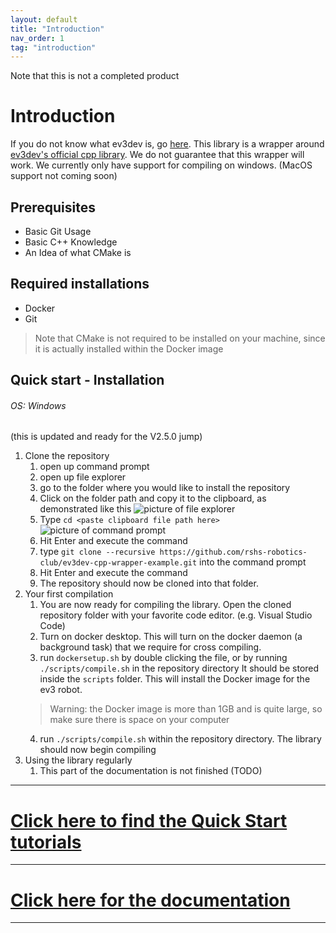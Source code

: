 ```yaml
---
layout: default
title: "Introduction"
nav_order: 1
tag: "introduction"
---
```

Note that this is not a completed product
# Introduction
If you do not know what ev3dev is, go [here](https://www.ev3dev.org/).
This library is a wrapper around [ev3dev's official cpp library](https://github.com/ddemidov/ev3dev-lang-cpp). We do not guarantee that this wrapper will work.
We currently only have support for compiling on windows. (MacOS support not coming soon)
## Prerequisites
- Basic Git Usage
- Basic C++ Knowledge
- An Idea of what CMake is
## Required installations
- Docker
- Git
> Note that CMake is not required to be installed on your machine, since it is actually installed within the Docker image
## Quick start - Installation
###### OS: Windows
(this is updated and ready for the V2.5.0 jump)
1. Clone the repository
   1. open up command prompt
   2. open up file explorer
   3. go to the folder where you would like to install the repository
   4. Click on the folder path and copy it to the clipboard, as demonstrated like this
   ![picture of file explorer](tmp.png "TODO")
   5. Type `cd <paste clipboard file path here>`
   ![picture of command prompt](tmp.png "TODO")
   6. Hit Enter and execute the command
   7. type `git clone --recursive https://github.com/rshs-robotics-club/ev3dev-cpp-wrapper-example.git` into the command prompt
   8. Hit Enter and execute the command
   9. The repository should now be cloned into that folder.
2. Your first compilation
   1. You are now ready for compiling the library. Open the cloned repository folder with your favorite code editor. (e.g. Visual Studio Code)
   2. Turn on docker desktop. This will turn on the docker daemon (a background task) that we require for cross compiling.
   3. run `dockersetup.sh` by double clicking the file, or by running `./scripts/compile.sh` in the repository directory It should be stored inside the `scripts` folder. This will install the Docker image for the ev3 robot. 
   > Warning: the Docker image is more than 1GB and is quite large, so make sure there is space on your computer
   4. run `./scripts/compile.sh` within the repository directory. The library should now begin compiling
3. Using the library regularly
   1. This part of the documentation is not finished (TODO)

---
# [Click here to find the Quick Start tutorials](quickstartTutorials.md)
---
# [Click here for the documentation](documentation.md)
---
